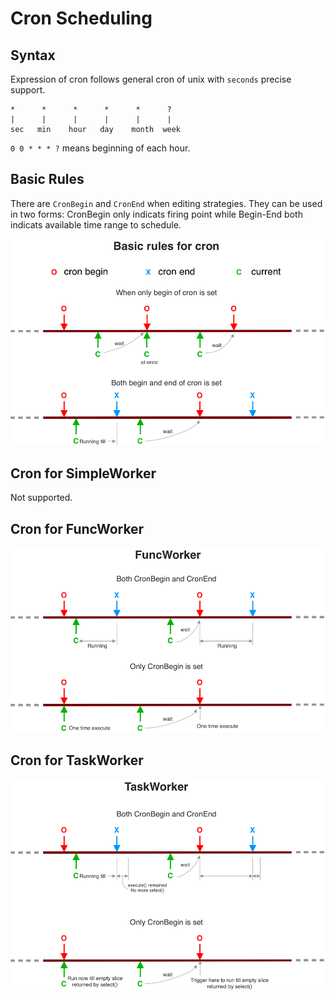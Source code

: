 # Cron Scheduling

## Syntax

Expression of cron follows general cron of unix with `seconds` precise support.  

```
*      *      *      *      *      ?
|      |      |      |      |      |
sec   min    hour   day    month  week
```

`0 0 * * * ?` means beginning of each hour.

## Basic Rules

There are `CronBegin` and `CronEnd` when editing strategies. They can be used in two forms: CronBegin only indicats firing point while Begin-End both indicats available time range to schedule.  

![Cron Basic Rules](doc/cron.png)

## Cron for SimpleWorker

Not supported.

## Cron for FuncWorker

![Cron Basic Rules](doc/cron_func.png)

## Cron for TaskWorker

![Cron Basic Rules](doc/cron_task.png)

